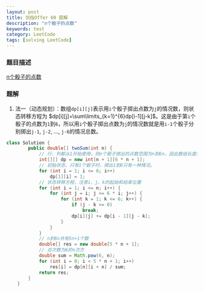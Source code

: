 ```yaml
---
layout: post
title: 剑指Offer 60 题解
description: "n个骰子的点数"
keywords: test
category: LeetCode
tags: [solving LeetCode]
---
```


### 题目描述
[n个骰子的点数](https://leetcode-cn.com/problems/nge-tou-zi-de-dian-shu-lcof/)

### 题解
1. 法一（动态规划）：数组`dp[i][j]`表示用`i`个骰子掷出点数为`j`的情况数，则状态转移方程为 $dp[i][j]=\sum\limits_{k=1}^{6}dp[i-1][j-k]$。这是由于第`i`个骰子的点数为`1`到`6`，所以用`i`个骰子掷出点数为`j`的情况数就是用`i-1`个骰子分别掷出`j-1`, `j-2`, ..., `j-6`的情况总数。
```java
class Solution {
        public double[] twoSum(int n) {
            // 行、列都从1开始使用，则n个骰子掷出的点数范围为n到6n，因此数组长度分别加1。
            int[][] dp = new int[n + 1][6 * n + 1];
            // 初始状态，只有1个骰子时，掷出1到6只有一种情况。
            for (int i = 1; i <= 6; i++)
                dp[1][i] = 1;
            // 状态转移方程，注意i、j、k的起始和结束位置
            for (int i = 1; i <= n; i++) {
                for (int j = i; j <= 6 * i; j++) {
                    for (int k = 1; k <= 6; k++) {
                        if (j - k <= 0)
                            break;
                        dp[i][j] += dp[i - 1][j - k];
                    }
                }
            }
            // n到6n共有5n+1个数
            double[] res = new double[5 * n + 1];
            // 总次数为6的n次方
            double sum = Math.pow(6, n);
            for (int i = 0; i < 5 * n + 1; i++)
                res[i] = dp[n][i + n] / sum;
            return res;
        }
    }
```